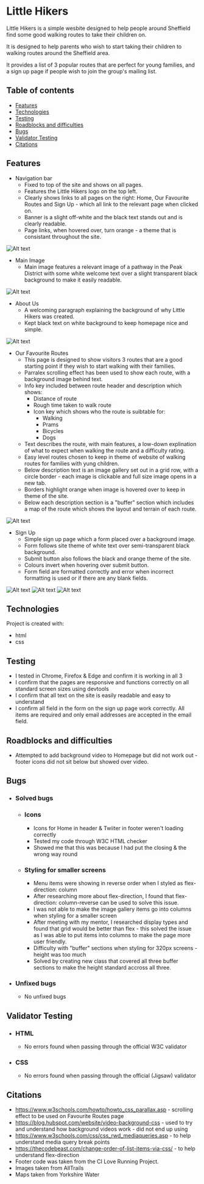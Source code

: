 # Little Hikers
Little Hikers is a  simple wesbite designed to help people around Sheffield find some good walking routes to take their children on. 

It is designed to help parents who wish to start taking their children to walking routes around the Sheffield area. 

It provides a list of 3 popular routes that are perfect for young families, and a sign up page if people wish to join the group's mailing list.



## Table of contents
* [Features](#features)
* [Technologies](#technologies)
* [Testing](#testing)
* [Roadblocks and difficulties](#roadblocks-and-difficulties)
* [Bugs](#bugs)
* [Validator Testing](#validator-testing)
* [Citations](#citations)

## Features
* Navigation bar
    - Fixed to top of the site and shows on all pages.
    - Features the Little Hikers logo on the top left.
    - Clearly shows links to all pages on the right: Home, Our Favourite Routes and Sign Up - which all link to the relevant page when clicked on.
    - Banner is a slight off-white and the black text stands out and is clearly readable.
    - Page links, when hovered over, turn orange - a theme that is consistant throughout the site. 

![Alt text](assets/images/navigation.jpg)

* Main Image 
    - Main image features a relevant image of a pathway in the Peak District with some white welcome text over a slight transparent black background to make it easily readable.  

![Alt text](assets/images/main-image.jpg)

* About Us
    - A welcoming paragraph explaining the background of why Little Hikers was created. 
    - Kept black text on white background to keep homepage nice and simple.

![Alt text](assets/images/about-us.jpg)

* Our Favourite Routes
    - This page is designed to show visitors 3 routes that are a good starting point if they wish to start walking with their families.
    - Parralex scrolling effect has been used to show each route, with a background image behind text.
    - Info key included between route header and description which shows:
        - Distance of route
        - Rough time taken to walk route
        - Icon key which shows who the route is suibtable for:
            - Walking
            - Prams
            - Bicycles
            - Dogs
    - Text describes the route, with main features, a low-down explination of what to expect when walking the route and a difficulty rating.
    - Easy level routes chosen to keep in theme of website of walking routes for families with yung children.
    - Below description text is an image gallery set out in a grid row, with a circle border - each image is clickable and full size image opens in a new tab.
    - Borders highlight orange when image is hovered over to keep in theme of the site. 
    - Below each description section is a "buffer" section which includes a map of the route which shows the layout and terrain of each route.

![Alt text](assets/images/fav-routes.jpg)

* Sign Up
    - Simple sign up page which a form placed over a background image.
    - Form follows site theme of white text over semi-transparent black background.
    - Submit button also follows the black and orange theme of the site.
    - Colours invert when hovering over submit button. 
    - Form field are formatted correctly and error when incorrect formatting is used or if there are any blank fields.

![Alt text](assets/images/sign-up.jpg)
![Alt text](assets/images/form-error2.jpg)
![Alt text](assets/images/form-error.jpg)

## Technologies
Project is created with:
* html
* css

## Testing
* I tested in Chrome, Firefox & Edge and confirm it is working in all 3
* I confirm that the pages are responsive and functions correctly on all standard screen sizes using devtools
* I confirm that all text on the site is easily readable and easy to understand
* I confirm all field in the form on the sign up page work correctly. All items are required and only email addresses are accepted in the email field. 

## Roadblocks and difficulties

* Attempted to add background video to Homepage but did not work out - footer icons did not sit below but showed over video.

## Bugs
- ### Solved bugs
    - ### Icons
        - Icons for Home in header & Twiiter in footer weren't loading correctly
        - Tested my code through W3C HTML checker
        - Showed me that this was because I had put the closing </i> & </a> the wrong way round 
    - ### Styling for smaller screens
        - Menu items were showing in reverse order when I styled as flex-direction: column
        - After researching more about flex-direction, I found that flex-direction: column-reverse can be used to solve this issue.
        - I was not able to make the image gallery items go into columns when styling for a smaller screen
        - After meeting with my mentor, I researched display types and found that grid would be better than flex - this solved the issue as I was able to put items into columns to make the page more user friendly. 
        - Difficulty with "buffer" sections when styling for 320px screens - height was too much
        - Solved by creating new class that covered all three buffer sections to make the height standard accross all three. 
- ### Unfixed bugs
    - No unfixed bugs

## Validator Testing

- ### HTML
    - No errors found when passing through the official W3C validator   
- ### CSS
    - No errors found when passing through the official (Jigsaw) validator  
    
## Citations 

* https://www.w3schools.com/howto/howto_css_parallax.asp - scrolling effect to be used on Favourite Routes page
* https://blog.hubspot.com/website/video-background-css - used to try and understand how background videos work - did not end up using
* https://www.w3schools.com/css/css_rwd_mediaqueries.asp - to help understand media query break points
* https://thecodebeast.com/change-order-of-list-items-via-css/ - to help understand flex-direction 
* Footer code was taken from the CI Love Running Project.
* Images taken from AllTrails
* Maps taken from Yorkshire Water